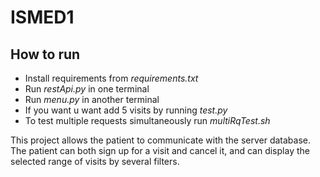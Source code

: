 # ISMED1

## How to run

- Install requirements from _requirements.txt_
- Run _restApi.py_ in one terminal
- Run _menu.py_ in another terminal
- If you want u want add 5 visits by running _test.py_
- To test multiple requests simultaneously run _multiRqTest.sh_

This project allows the patient to communicate with the server database.
The patient can both sign up for a visit and cancel it,
and can display the selected range of visits by several filters.

